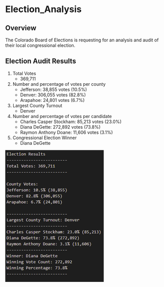 # Election_Analysis

## Overview

The Colorado Board of Elections is requesting for an analysis and audit of their local congressional election.

## Election Audit Results

1. Total Votes
   - 369,711
2. Number and percentage of votes per county
   - Jefferson: 38,855 votes (10.5%)
   - Denver: 306,055 votes (82.8%)
   - Arapahoe: 24,801 votes (6.7%)
3. Largest County Turnout
   - Denver
4. Number and percentage of votes per candidate
   - Charles Casper Stockham: 85,213 votes (23.0%)
   - Diana DeGette: 272,892 votes (73.8%)
   - Raymon Anthony Doane: 11,606 votes (3.1%)
5. Congressional Election Winner
   - Diana DeGette


![Results](/Resources/election-results.png) 



